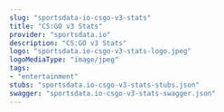 ```yaml
---
slug: "sportsdata-io-csgo-v3-stats"
title: "CS:GO v3 Stats"
provider: "sportsdata.io"
description: "CS:GO v3 Stats"
logo: "sportsdata.io-csgo-v3-stats-logo.jpeg"
logoMediaType: "image/jpeg"
tags:
- "entertainment"
stubs: "sportsdata.io-csgo-v3-stats-stubs.json"
swagger: "sportsdata.io-csgo-v3-stats-swagger.json"
---
```

